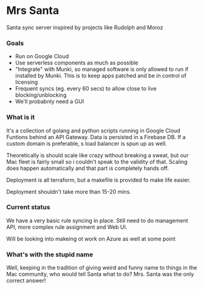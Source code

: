 # Mrs Santa

Santa sync server inspired by projects like Rudolph and Moroz

### Goals

* Run on Google Cloud
* Use serverless components as much as possible
* "Integrate" with Munki, so managed software is only allowed to run if installed by Munki. This is to keep apps patched and be in control of licensing
* Frequent syncs (eg. every 60 secs) to allow close to live blocking/unblocking
* We'll probabnly need a GUI

### What is it

It's a collection of golang and python scripts running in Google Cloud Funtions behind an API Gateway. Data is persisted in a Firebase DB. If a custom domain is preferable, s load balancer is spun up as well.

Theoretically is should scale like crazy without breaking a sweat, but our Mac fleet is fairly small so i couldn't speak to the validity of that. Scaling does happen automatically and that part is completely hands off.

Deployment is all terraform, but a makefile is provided fo make life easier.

Deployment shouldn't take more than 15-20 mins.

### Current status

We have a very basic rule syncing in place. Still need to do management API, more complex rule assignment and Web UI.

Will be looking into makeing ot work on Azure as well at some point

### What's with the stupid name

Well, keeping in the tradition of giving weird and funny name to things in the Mac community, who would tell Santa what to do? Mrs. Santa was the only correct answer!